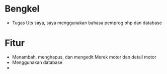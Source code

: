 # Bengkel

- Tugas Uts saya, saya menggunakan bahasa pemprog php dan database

# Fitur
- Menambah, menghapus, dan mengedit Merek motor dan detail motor
- Menggunakan database
- 
